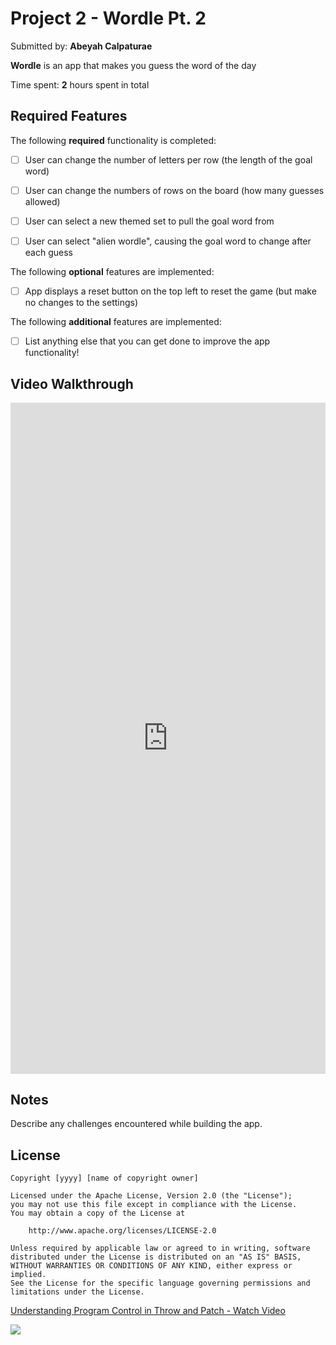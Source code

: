 # Project 2 - Wordle Pt. 2

Submitted by: **Abeyah Calpaturae**

**Wordle** is an app that makes you guess the word of the day

Time spent: **2** hours spent in total

## Required Features

The following **required** functionality is completed:

- [ ] User can change the number of letters per row (the length of the goal word)
- [ ] User can change the numbers of rows on the board (how many guesses allowed)
- [ ] User can select a new themed set to pull the goal word from
- [ ] User can select "alien wordle", causing the goal word to change after each guess


The following **optional** features are implemented:

- [ ] App displays a reset button on the top left to reset the game (but make no changes to the settings)

The following **additional** features are implemented:

- [ ] List anything else that you can get done to improve the app functionality!

## Video Walkthrough


<div style="position: relative; padding-bottom: 213.01775147928996%; height: 0;"><iframe src="https://www.loom.com/embed/e3a392cd197842739dca9be51f9c2dee?sid=891aae0d-4b91-4621-8b2a-389508744817" frameborder="0" webkitallowfullscreen mozallowfullscreen allowfullscreen style="position: absolute; top: 0; left: 0; width: 100%; height: 100%;"></iframe></div>

## Notes

Describe any challenges encountered while building the app.

## License

    Copyright [yyyy] [name of copyright owner]

    Licensed under the Apache License, Version 2.0 (the "License");
    you may not use this file except in compliance with the License.
    You may obtain a copy of the License at

        http://www.apache.org/licenses/LICENSE-2.0

    Unless required by applicable law or agreed to in writing, software
    distributed under the License is distributed on an "AS IS" BASIS,
    WITHOUT WARRANTIES OR CONDITIONS OF ANY KIND, either express or implied.
    See the License for the specific language governing permissions and
    limitations under the License.

<div>
    <a href="https://www.loom.com/share/e765ea3a4241491196065993f73bf9d0">
      <p>Understanding Program Control in Throw and Patch - Watch Video</p>
    </a>
    <a href="https://www.loom.com/share/e765ea3a4241491196065993f73bf9d0">
      <img style="max-width:300px;" src="https://cdn.loom.com/sessions/thumbnails/e765ea3a4241491196065993f73bf9d0-with-play.gif">
    </a>
  </div>
